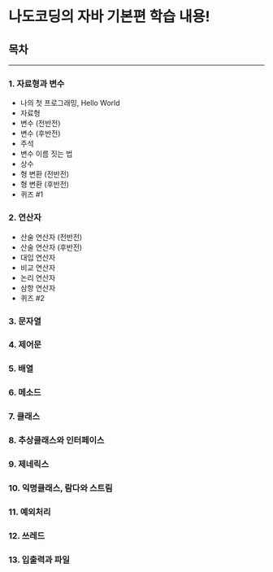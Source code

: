 # 나도코딩의 자바 기본편 학습 내용!

## 목차
- - - 
### 1. 자료형과 변수
* 나의 첫 프로그래밍, Hello World
* 자료형 
* 변수 (전반전)
* 변수 (후반전)
* 주석 
* 변수 이름 짓는 법 
* 상수 
* 형 변환 (전반전)
* 형 변환 (후반전)
* 퀴즈 #1
### 2. 연산자
* 산술 연산자 (전반전)
* 산술 연산자 (후반전)
* 대입 연산자
* 비교 연산자
* 논리 연산자
* 삼항 연산자
* 퀴즈 #2
### 3. 문자열
### 4. 제어문
### 5. 배열
### 6. 메소드
### 7. 클래스
### 8. 추상클래스와 인터페이스
### 9. 제네릭스
### 10. 익명클래스, 람다와 스트림
### 11. 예외처리
### 12. 쓰레드
### 13. 입출력과 파일
